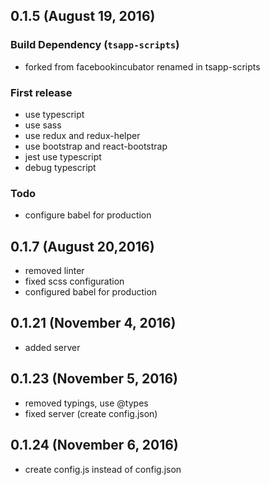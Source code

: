 ## 0.1.5 (August 19, 2016)

### Build Dependency (`tsapp-scripts`) 

* forked from facebookincubator renamed in tsapp-scripts

### First release

* use typescript
* use sass
* use redux and redux-helper
* use bootstrap and react-bootstrap
* jest use typescript
* debug typescript

### Todo

* configure babel for production 


## 0.1.7 (August 20,2016)

* removed linter 
* fixed scss configuration
* configured babel for production


## 0.1.21 (November 4, 2016)

* added server

## 0.1.23 (November 5, 2016)

* removed typings, use @types
* fixed server (create config.json)

## 0.1.24 (November 6, 2016)

* create config.js instead of config.json 